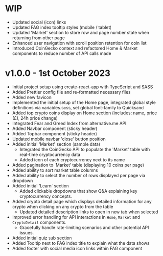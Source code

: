 # WIP

- Updated social (icon) links
- Updated FAG index tooltip styles (mobile / tablet)
- Updated 'Market' section to store row and page number state when returning from other page
- Enhanced user navigation with scroll position retention for coin list
- Introduced CoinGecko context and refactored Home & Market components to reduce number of API calls made

# v1.0.0 - 1st October 2023

- Initial project setup using create-react-app with TypeScript and SASS
- Added Prettier config file and re-formatted necessary files
- Added new favicon
- Implemented the initial setup of the Home page, integrated global style definitions via variables.scss, set global font-family to Quicksand
- Added top crypto coins display on Home section (includes: name, price (£), 24h price change)
- Integrated Fear and Greed Index from alternative.me API
- Added Navbar component (sticky header)
- Added Topbar component (sticky header)
- Updated mobile navbar 'close' button position
- Added initial 'Market' section (sample data)
  - Integrated the CoinGecko API to populate the 'Market' table with real-time cryptocurrency data
  - Added icon of each cryptocurrency next to its name
- Added pagination to 'Market' table (displaying 10 coins per page)
- Added ability to sort market table columns
- Added ability to select the number of rows displayed per page via dropdown
- Added initial 'Learn' section
  - Added clickable dropdowns that show Q&A explaining key cryptocurrency concepts.
- Added crypto detail page which displays detailed information for any crypto when clicking on any crypto from the table
  - Updated detailed description links to open in new tab when selected
- Improved error handling for API interactions in `Home`, `Market` and `CryptoDetail` components.
  - Gracefully handle rate-limiting scenarios and other potential API issues.
- Added initial quiz sub section
- Added Tooltip next to FAG index title to explain what the data shows
- Added footer with social media icon links within FAG component
